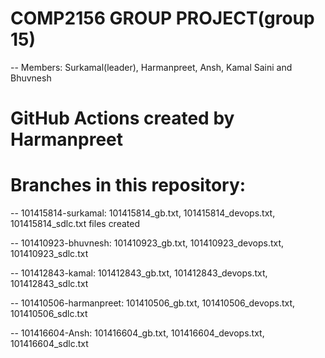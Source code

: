 # COMP2156 GROUP PROJECT(group 15)
-- Members: Surkamal(leader), Harmanpreet, Ansh, Kamal Saini and Bhuvnesh 

# GitHub Actions created by Harmanpreet

# Branches in this repository:
-- 101415814-surkamal: 101415814_gb.txt, 101415814_devops.txt, 101415814_sdlc.txt files created  

-- 101410923-bhuvnesh: 101410923_gb.txt, 101410923_devops.txt, 101410923_sdlc.txt 

-- 101412843-kamal: 101412843_gb.txt, 101412843_devops.txt, 101412843_sdlc.txt

-- 101410506-harmanpreet: 101410506_gb.txt, 101410506_devops.txt, 101410506_sdlc.txt

-- 101416604-Ansh: 101416604_gb.txt, 101416604_devops.txt, 101416604_sdlc.txt